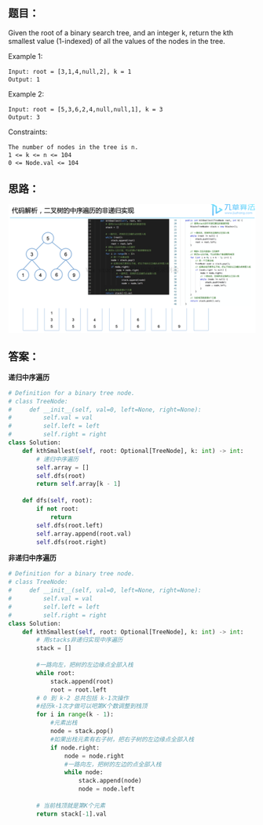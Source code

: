 ## 题目：
Given the root of a binary search tree, and an integer k, return the kth smallest value (1-indexed) of all the values of the nodes in the tree.

Example 1:
```
Input: root = [3,1,4,null,2], k = 1
Output: 1
```
Example 2:
```
Input: root = [5,3,6,2,4,null,null,1], k = 3
Output: 3
```
Constraints:
```
The number of nodes in the tree is n.
1 <= k <= n <= 104
0 <= Node.val <= 104
```
## 思路：

![s](https://github.com/SSRRBB/Leetcode/blob/main/Images/111.png)

## 答案：
**递归中序遍历**
```python
# Definition for a binary tree node.
# class TreeNode:
#     def __init__(self, val=0, left=None, right=None):
#         self.val = val
#         self.left = left
#         self.right = right
class Solution:
    def kthSmallest(self, root: Optional[TreeNode], k: int) -> int:
        # 递归中序遍历
        self.array = []
        self.dfs(root)
        return self.array[k - 1]
    
    def dfs(self, root):
        if not root:
            return
        self.dfs(root.left)
        self.array.append(root.val)
        self.dfs(root.right)

```


**非递归中序遍历**
```python
# Definition for a binary tree node.
# class TreeNode:
#     def __init__(self, val=0, left=None, right=None):
#         self.val = val
#         self.left = left
#         self.right = right
class Solution:
    def kthSmallest(self, root: Optional[TreeNode], k: int) -> int:
        # 用stacks非递归实现中序遍历
        stack = []

        #一路向左，把树的左边缘点全部入栈
        while root:
            stack.append(root)
            root = root.left
        # 0 到 k-2 总共包括 k-1次操作
        #经历k-1次才做可以吧第K个数调整到栈顶
        for i in range(k - 1):
            #元素出栈
            node = stack.pop()
            #如果出栈元素有右子树，把右子树的左边缘点全部入栈
            if node.right:
                node = node.right
                #一路向左，把树的左边的点全部入栈
                while node:
                    stack.append(node)
                    node = node.left

        # 当前栈顶就是第K个元素
        return stack[-1].val
    

```
